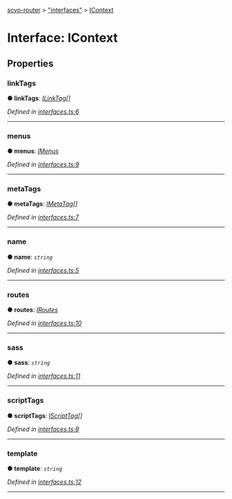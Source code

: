 [scvo-router](../README.md) > ["interfaces"](../modules/_interfaces_.md) > [IContext](../interfaces/_interfaces_.icontext.md)



# Interface: IContext


## Properties
<a id="linktags"></a>

###  linkTags

**●  linkTags**:  *[ILinkTag](_interfaces_.ilinktag.md)[]* 

*Defined in [interfaces.ts:6](https://github.com/scvodigital/scvo-router/blob/cf1da63/src/interfaces.ts#L6)*





___

<a id="menus"></a>

###  menus

**●  menus**:  *[IMenus](_interfaces_.imenus.md)* 

*Defined in [interfaces.ts:9](https://github.com/scvodigital/scvo-router/blob/cf1da63/src/interfaces.ts#L9)*





___

<a id="metatags"></a>

###  metaTags

**●  metaTags**:  *[IMetaTag](_interfaces_.imetatag.md)[]* 

*Defined in [interfaces.ts:7](https://github.com/scvodigital/scvo-router/blob/cf1da63/src/interfaces.ts#L7)*





___

<a id="name"></a>

###  name

**●  name**:  *`string`* 

*Defined in [interfaces.ts:5](https://github.com/scvodigital/scvo-router/blob/cf1da63/src/interfaces.ts#L5)*





___

<a id="routes"></a>

###  routes

**●  routes**:  *[IRoutes](_interfaces_.iroutes.md)* 

*Defined in [interfaces.ts:10](https://github.com/scvodigital/scvo-router/blob/cf1da63/src/interfaces.ts#L10)*





___

<a id="sass"></a>

###  sass

**●  sass**:  *`string`* 

*Defined in [interfaces.ts:11](https://github.com/scvodigital/scvo-router/blob/cf1da63/src/interfaces.ts#L11)*





___

<a id="scripttags"></a>

###  scriptTags

**●  scriptTags**:  *[IScriptTag](_interfaces_.iscripttag.md)[]* 

*Defined in [interfaces.ts:8](https://github.com/scvodigital/scvo-router/blob/cf1da63/src/interfaces.ts#L8)*





___

<a id="template"></a>

###  template

**●  template**:  *`string`* 

*Defined in [interfaces.ts:12](https://github.com/scvodigital/scvo-router/blob/cf1da63/src/interfaces.ts#L12)*





___


